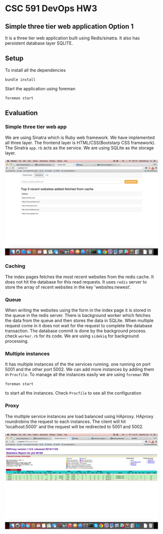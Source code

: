 # CSC 591 DevOps HW3

##  Simple three tier web application Option 1
It is a three tier web application built using Redis/sinatra. It also has persistent database layer SQLITE.


## Setup
To install all the dependencies
    
    bundle install    

Start the application using foreman
    
    foreman start
 
## Evaluation
### Simple three tier web app
We are using Sinatra which is Ruby web framework. We have implemented all three layer. The frontend layer is HTML/CSS(Bootstarp CSS framework).
The Sinatra `app.rb` acts as the service. We are using SQLite as the storage layer.

![webapp](./imgs/webapp.png) 

### Caching
The index pages fetches the most recent websites from the redis cache. It does not hit the database for this read requests. It uses `redis` server to store the array of recent websites in the key 'websites:newest'.

### Queue
When writing the websites using the form in the index page it is stored in the queue in the redis server. There is background worker which fetches the data from the queue and then stores the data in SQLite.
When multiple request come in it does not wait for the request to complete the database transaction. The database commit is done by the background process.
check `worker.rb` for its code. We are using `sidekiq` for background processing.

### Multiple instances
It has multiple instances of the the services running. one running on port 5001 and the other port 5002. We can add more instances by adding them in `Procfile`. To manage all the instances easily we are using `foreman`
We 
```
foreman start
```
to start all the instances.
Check `Procfile` to see all the configuration

### Proxy
The multiple service instances are load balanced using HAproxy. HAproxy roundrobins the request to each instances. The client will hit 'localhost:5000' and the request will be redirected to 5001 and 5002.

![haproxy](./imgs/haproxy.png)









